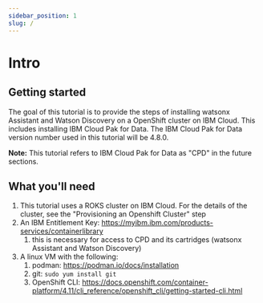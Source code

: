 ```yaml
---
sidebar_position: 1
slug: /
---
```


# Intro

## Getting started

The goal of this tutorial is to provide the steps of installing watsonx Assistant and Watson Discovery on a OpenShift cluster on IBM Cloud. This includes installing IBM Cloud Pak for Data. The IBM Cloud Pak for Data version number used in this tutorial will be 4.8.0.

**Note:** This tutorial refers to IBM Cloud Pak for Data as "CPD" in the future sections.

## What you'll need

1. This tutorial uses a ROKS cluster on IBM Cloud. For the details of the cluster, see the "Provisioning an Openshift Cluster" step
2. An IBM Entitlement Key: <https://myibm.ibm.com/products-services/containerlibrary>
   1. this is necessary for access to CPD and its cartridges (watsonx Assistant and Watson Discovery)
3. A linux VM with the following:
   1. podman: <https://podman.io/docs/installation>
   2. git: `sudo yum install git`
   3. OpenShift CLI: <https://docs.openshift.com/container-platform/4.11/cli_reference/openshift_cli/getting-started-cli.html>
